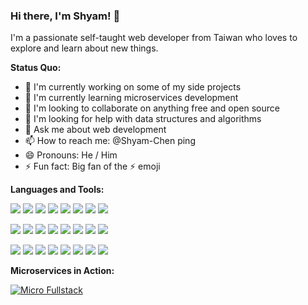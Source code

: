 ### Hi there, I'm Shyam! 👋

I'm a passionate self-taught web developer from Taiwan who loves to explore and learn about new things.

**Status Quo:**

- 🔭 I'm currently working on some of my side projects
- 🌱 I'm currently learning microservices development
- 👯 I'm looking to collaborate on anything free and open source
- 🤔 I'm looking for help with data structures and algorithms
- 💬 Ask me about web development
- 📫 How to reach me: @Shyam-Chen ping
- 😄 Pronouns: He / Him
- ⚡ Fun fact: Big fan of the ⚡ emoji

**Languages and Tools:**

<span></span>
<img src="https://api.iconify.design/logos:javascript.svg?width=50&height=50" />
<img src="https://api.iconify.design/logos:typescript-icon.svg?width=50&height=50" />
<img src="https://api.iconify.design/vscode-icons:file-type-html.svg?width=50&height=50" />
<img src="https://api.iconify.design/vscode-icons:file-type-css.svg?width=50&height=50" />
<img src="https://api.iconify.design/logos:nodejs-icon.svg?width=50&height=50" />
<img src="https://api.iconify.design/vscode-icons:file-type-mongo.svg?width=50&height=50" />
<img src="https://api.iconify.design/logos:postgresql.svg?width=50&height=50" />
<img src="https://api.iconify.design/logos:redis.svg?width=50&height=50" />

<span></span>
<img src="https://api.iconify.design/logos:vue.svg?width=50&height=50" />
<img src="https://api.iconify.design/logos:react.svg?width=50&height=50" />
<img src="https://api.iconify.design/logos:angular-icon.svg?width=50&height=50" />
<img src="https://api.iconify.design/logos:svelte-icon.svg?width=50&height=50" />
<img src="https://api.iconify.design/logos:koa.svg?width=50&height=50" />
<img src="https://api.iconify.design/simple-icons:express.svg?width=50&height=50" />
<img src="https://api.iconify.design/logos:nestjs.svg?width=50&height=50" />
<img src="https://api.iconify.design/simple-icons:fastify.svg?color=%23000000&width=50&height=50" />

<span></span>
<img src="https://api.iconify.design/vscode-icons:file-type-vscode.svg?width=50&height=50" />
<img src="https://api.iconify.design/logos:eslint.svg?width=50&height=50" />
<img src="https://api.iconify.design/logos:prettier.svg?width=50&height=50" />
<img src="https://api.iconify.design/logos:jest.svg?width=50&height=50" />
<img src="https://api.iconify.design/logos:linux-tux.svg?width=50&height=50" />
<img src="https://api.iconify.design/logos:docker-icon.svg?width=50&height=50" />
<img src="https://api.iconify.design/logos:kubernetes.svg?width=50&height=50" />
<img src="https://api.iconify.design/vscode-icons:file-type-caddy.svg?width=50&height=50" />

**Microservices in Action:**

[![Micro Fullstack](https://github-readme-stats.vercel.app/api/pin/?username=Shyam-Chen&repo=Micro-Fullstack&theme=dark)](https://github.com/Shyam-Chen/Micro-Fullstack)
